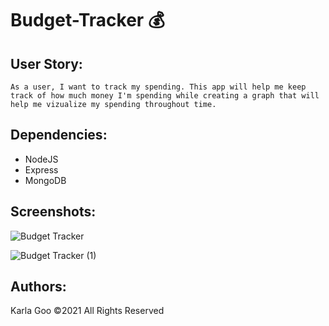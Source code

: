 # Budget-Tracker 💰
## User Story:
```
As a user, I want to track my spending. This app will help me keep track of how much money I'm spending while creating a graph that will help me vizualize my spending throughout time.
```

## Dependencies:

* NodeJS
* Express
* MongoDB

## Screenshots:
![Budget Tracker](https://user-images.githubusercontent.com/84356242/138534753-6b048d5d-29ef-48d7-af00-5e08c70784ab.png)

![Budget Tracker (1)](https://user-images.githubusercontent.com/84356242/138534885-3aa3b791-5f2f-4403-891d-13f4f7599c7a.png)

## Authors:
 Karla Goo ©2021 All Rights Reserved